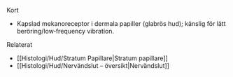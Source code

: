 Kort
- Kapslad mekanoreceptor i dermala papiller (glabrös hud); känslig för lätt beröring/low‑frequency vibration.

Relaterat
- [[Histologi/Hud/Stratum Papillare|Stratum papillare]]
- [[Histologi/Hud/Nervändslut – översikt|Nervändslut]]

